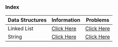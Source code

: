 
### Index
| Data Structures | Information                           | Problems                                       |
|-----------------|---------------------------------------|------------------------------------------------|
| Linked List     | [Click Here](./LinkedLists/README.md) | [Click Here](./LinkedLists/Problems/README.md) |
| String          | [Click Here](./String/README.md)      | [Click Here](./String/Problems/README.md)      |
